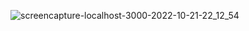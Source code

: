 
![screencapture-localhost-3000-2022-10-21-22_12_54](https://user-images.githubusercontent.com/64527538/197242451-0570a7fa-97e0-4afe-8bd1-714d9d149be1.png)

